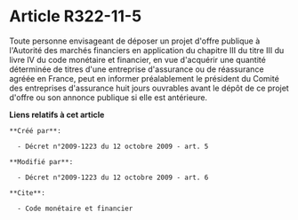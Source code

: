 # Article R322-11-5

Toute personne envisageant de déposer un projet d'offre publique à l'Autorité des marchés financiers en application du
chapitre III du titre III du livre IV du code monétaire et financier, en vue d'acquérir une quantité déterminée de titres
d'une entreprise d'assurance ou de réassurance agréée en France, peut en informer préalablement le président du Comité des
entreprises d'assurance huit jours ouvrables avant le dépôt de ce projet d'offre ou son annonce publique si elle est
antérieure.

**Liens relatifs à cet article**

	**Créé par**:

	  - Décret n°2009-1223 du 12 octobre 2009 - art. 5

	**Modifié par**:

	  - Décret n°2009-1223 du 12 octobre 2009 - art. 6

	**Cite**:

	  - Code monétaire et financier
